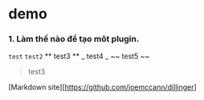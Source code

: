 # demo
### 1. Làm thế nào để tạo môt plugin.
``` test ```
` test2 `
** test3 **
_ test4 _
~~ test5 ~~
> test3

[Markdown site][<https://github.com/joemccann/dillinger>]
